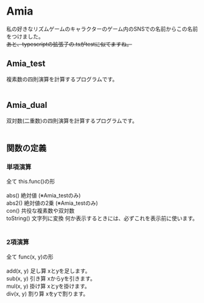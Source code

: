 # Amia
私の好きなリズムゲームのキャラクターのゲーム内のSNSでの名前からこの名前をつけました。<br>
<s>あと、typescriptの拡張子の.tsがtestに似てますね。</s>
&nbsp;<br>
## Amia_test
複素数の四則演算を計算するプログラムです。<br>
&nbsp;<br>
## Amia_dual
双対数(二重数)の四則演算を計算するプログラムです。<br>
&nbsp;<br>
## 関数の定義
### 単項演算
全て this.func()の形<br>
&nbsp;<br>
abs() 絶対値 (※Amia_testのみ)<br>
abs2() 絶対値の2乗 (※Amia_testのみ)<br>
con() 共役な複素数や双対数<br>
toString() 文字列に変換 何か表示するときには、必ずこれを表示前に使います。<br>
&nbsp;<br>
### 2項演算<br>
全て func(x, y)の形<br>
&nbsp;<br>
add(x, y) 足し算 xとyを足します。<br>
sub(x, y) 引き算 xからyを引きます。<br>
mul(x, y) 掛け算 xとyを掛けます。<br>
div(x, y) 割り算 xをyで割ります。<br>
